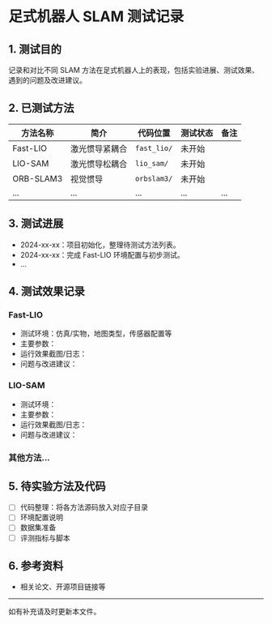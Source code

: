 # 足式机器人 SLAM 测试记录

## 1. 测试目的

记录和对比不同 SLAM 方法在足式机器人上的表现，包括实验进展、测试效果、遇到的问题及改进建议。

## 2. 已测试方法

| 方法名称      | 简介           | 代码位置         | 测试状态 | 备注         |
| ------------- | -------------- | ---------------- | -------- | ------------ |
| Fast-LIO      | 激光惯导紧耦合 | `fast_lio/`      | 未开始   |              |
| LIO-SAM       | 激光惯导松耦合 | `lio_sam/`       | 未开始   |              |
| ORB-SLAM3     | 视觉惯导       | `orbslam3/`      | 未开始   |              |
| ...           | ...            | ...              | ...      | ...          |

## 3. 测试进展

- 2024-xx-xx：项目初始化，整理待测试方法列表。
- 2024-xx-xx：完成 Fast-LIO 环境配置与初步测试。
- ...

## 4. 测试效果记录

### Fast-LIO

- 测试环境：仿真/实物，地图类型，传感器配置等
- 主要参数：
- 运行效果截图/日志：
- 问题与改进建议：

### LIO-SAM

- 测试环境：
- 主要参数：
- 运行效果截图/日志：
- 问题与改进建议：

### 其他方法...

## 5. 待实验方法及代码

- [ ] 代码整理：将各方法源码放入对应子目录
- [ ] 环境配置说明
- [ ] 数据集准备
- [ ] 评测指标与脚本

## 6. 参考资料

- 相关论文、开源项目链接等

---
如有补充请及时更新本文件。
